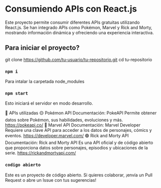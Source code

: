 # Consumiendo APIs con React.js
Este proyecto permite consumir diferentes APIs gratuitas utilizando React.js. Se han integrado APIs como Pokémon, Marvel y Rick and Morty, mostrando información dinámica y ofreciendo una experiencia interactiva.

## Para iniciar el proyecto?
git clone https://github.com/tu-usuario/tu-repositorio.git
cd tu-repositorio
 

### `npm i `
Para intalar la carpetada node_modules

### `npm start`
Esto iniciará el servidor en modo desarrollo.

📡 APIs utilizadas
🟡 Pokémon API
Documentación: PokeAPI
Permite obtener datos sobre Pokémon, sus habilidades, evoluciones y más.
https://pokeapi.co/
🔴 Marvel API
Documentación: Marvel Developer
Requiere una clave API para acceder a los datos de personajes, cómics y eventos.
https://developer.marvel.com/
🟢 Rick and Morty API
Documentación: Rick and Morty API
Es una API oficial y de código abierto que proporciona datos sobre personajes, episodios y ubicaciones de la serie.
https://rickandmortyapi.com/

### `codigo abierto`
Este es un proyecto de código abierto. Si quieres colaborar, ¡envía un Pull Request o abre un Issue con tus sugerencias!






